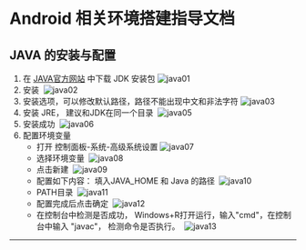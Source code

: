 # Android 相关环境搭建指导文档

## JAVA 的安装与配置

1. 在 [JAVA官方网站](http://www.oracle.com/technetwork/cn/java/javase/downloads/index.html) 中下载 JDK 安装包 ![java01](pics/java/java01.png)
2. 安装
   ​
    ![java02](pics/java/java02.png)
3. 安装选项，可以修改默认路径，路径不能出现中文和非法字符
    ![java03](pics/java/java03.png)
4. 安装 JRE， 建议和JDK在同一个目录
   ​
    ![java05](pics/java/java05.png)
5. 安装成功
   ​
    ![java06](pics/java/java06.png)
6. 配置环境变量
   - 打开 控制面板-系统-高级系统设置 ![java07](pics/java/java07.png)
   - 选择环境变量
     ​
      ![java08](pics/java/java08.png)
   - 点击新建
     ​
      ![java09](pics/java/java09.png)
   - 配置如下内容：
     填入JAVA_HOME 和 Java 的路径
     ​
      ![java10](pics/java/java10.png)
   - PATH目录
     ​
      ![java11](pics/java/java11.png)
   - 配置完成后点击确定
     ​
      ![java12](pics/java/java12.png)
   - 在控制台中检测是否成功， Windows+R打开运行，输入"cmd"，在控制台中输入 "javac"， 检测命令是否执行。
     ​
     ![java13](pics/java/java13.png)

---

